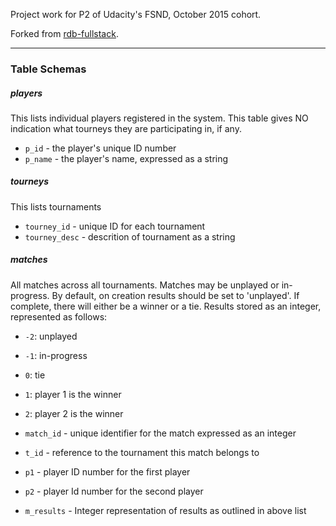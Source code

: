 Project work for P2 of Udacity's FSND, October 2015 cohort.

Forked from [rdb-fullstack](https://github.com/udacity/fullstack-nanodegree-vm).



--------------------
### Table Schemas

##### players
This lists individual players registered in the system. This table gives NO indication what tourneys they are participating in, if any.

* `p_id` - the player's unique ID number
* `p_name` - the player's name, expressed as a string


##### tourneys
This lists tournaments

* `tourney_id` - unique ID for each tournament
* `tourney_desc` - descrition of tournament as a string

##### matches
All matches across all tournaments. Matches may be unplayed or in-progress. By default, on creation results should be set to 'unplayed'. If complete, there will either be a winner or a tie. Results stored as an integer, represented as follows:

* `-2`: unplayed
* `-1`: in-progress
* `0`: tie
* `1`: player 1 is the winner
* `2`: player 2 is the winner

* `match_id` - unique identifier for the match expressed as an integer
* `t_id` - reference to the tournament this match belongs to
* `p1` - player ID number for the first player
* `p2` - player Id number for the second player
* `m_results` - Integer representation of results as outlined in above list
